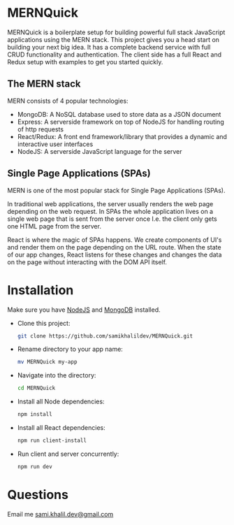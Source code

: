 # MERNQuick

MERNQuick is a boilerplate setup for building powerful full stack JavaScript applications using the MERN stack.
This project gives you a head start on building your next big idea. It has a complete backend service with full CRUD functionality and authentication. The client side has a full React and Redux setup with examples to get you started quickly.

## The MERN stack
MERN consists of 4 popular technologies: 
- MongoDB: A NoSQL database used to store data as a JSON document
- Express: A serverside framework on top of NodeJS for handling routing of http requests
- React/Redux: A front end framework/library that provides a dynamic and interactive user interfaces
- NodeJS: A serverside JavaScript language for the server

## Single Page Applications (SPAs)
MERN is one of the most popular stack for Single Page Applications (SPAs). 

In traditional web applications, the server usually renders the web page depending on the web request.
In SPAs the whole application lives on a single web page that is sent from the server once I.e. the client only gets one HTML page from the server.

React is where the magic of SPAs happens. We create components of UI's and render them on the page depending on the URL route.
When the state of our app changes, React listens for these changes and changes the data on the page without interacting with the DOM API itself.

# Installation
Make sure you have [NodeJS](https://nodejs.org/en/) and [MongoDB](https://www.mongodb.com/) installed. 

- Clone this project: 
    ```sh 
    git clone https://github.com/samikhalildev/MERNQuick.git 
    ``` 
- Rename directory to your app name: 
    ```sh 
    mv MERNQuick my-app 
    ``` 
- Navigate into the directory: 
    ```sh 
    cd MERNQuick 
    ``` 
- Install all Node dependencies: 
    ```sh 
    npm install 
    ``` 
- Install all React dependencies: 
    ```sh 
    npm run client-install 
    ``` 
- Run client and server concurrently: 
    ```sh 
    npm run dev 
    ```
# Questions
Email me sami.khalil.dev@gmail.com

